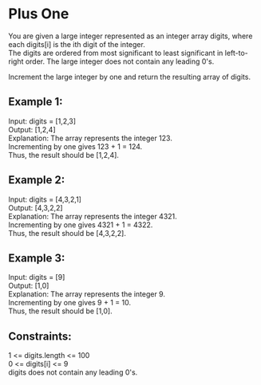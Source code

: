 # Plus One #  
  
You are given a large integer represented as an integer array digits, where each digits[i] is the ith digit of the integer.   
The digits are ordered from most significant to least significant in left-to-right order. The large integer does not contain any leading 0's.    
     
Increment the large integer by one and return the resulting array of digits.   

## Example 1:   
Input: digits = [1,2,3]   
Output: [1,2,4]   
Explanation: The array represents the integer 123.  
Incrementing by one gives 123 + 1 = 124.   
Thus, the result should be [1,2,4].   
    
## Example 2:
Input: digits = [4,3,2,1]  
Output: [4,3,2,2]   
Explanation: The array represents the integer 4321.    
Incrementing by one gives 4321 + 1 = 4322.   
Thus, the result should be [4,3,2,2].   
    
## Example 3:
Input: digits = [9]  
Output: [1,0]   
Explanation: The array represents the integer 9.  
Incrementing by one gives 9 + 1 = 10.    
Thus, the result should be [1,0].   
 

## Constraints:    
1 <= digits.length <= 100   
0 <= digits[i] <= 9   
digits does not contain any leading 0's.   
 
